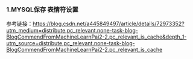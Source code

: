 ### 1.MYSQL保存 表情符设置

参考链接：https://blog.csdn.net/a445849497/article/details/72973352?utm_medium=distribute.pc_relevant.none-task-blog-BlogCommendFromMachineLearnPai2-2.pc_relevant_is_cache&depth_1-utm_source=distribute.pc_relevant.none-task-blog-BlogCommendFromMachineLearnPai2-2.pc_relevant_is_cache